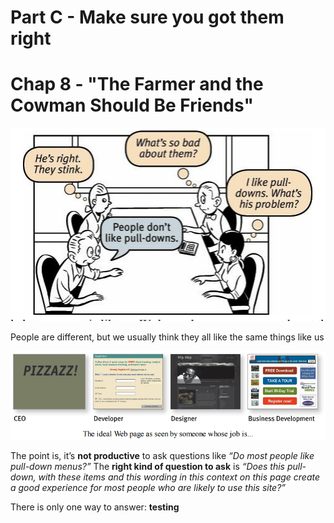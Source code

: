 # Part C - Make sure you got them right

# Chap 8 - "The Farmer and the Cowman Should Be Friends"

![religous-debate](./asset/religous-debate.png)

People are different, but we usually think they all like the same things like us

![web ideas](./asset/web-ideas.png)

The point is, it’s **not productive** to ask questions like *“Do most people like pull-down menus?”* The **right kind of question to ask** is *“Does this pull-down, with these items and this wording in this context on this page create a good experience for most people who are likely to use this site?”* 

There is only one way to answer: **testing**
